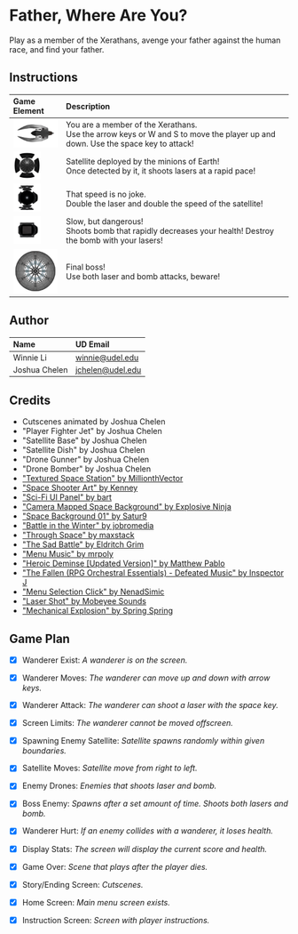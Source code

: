 # Father, Where Are You?

Play as a member of the Xerathans, avenge your father against the human race, and find your father. 

## Instructions

| Game Element                            | Description                                                               |
|:----------------------------------------|:--------------------------------------------------------------------------|
| <img src="art/player/Player Fighter Jet.png" height="50"> | You are a member of the Xerathans. <br/> Use the arrow keys or W and S to move the player up and down. Use the space key to attack!               |
| <img src="art/enemies/combined satellite.png" height="50"> | Satellite deployed by the minions of Earth! <br/> Once detected by it, it shoots lasers at a rapid pace! 
| <img src="art/enemies/Drone Gunner.png" height="50">  | That speed is no joke. <br/> Double the laser and double the speed of the satellite! |
| <img src="art/enemies/Drone Bomber.png" height="50">  | Slow, but dangerous! <br/> Shoots bomb that rapidly decreases your health! Destroy the bomb with your lasers! |
| <img src="assets/SS1.png" height="80">   | Final boss! <br/> Use both laser and bomb attacks, beware!                          |

## Author 
| Name                  | UD Email               |
|:----------------------|:-----------------------|
| Winnie Li             | winnie@udel.edu        |
| Joshua Chelen         | jchelen@udel.edu       |

## Credits 
- Cutscenes animated by Joshua Chelen 
- "Player Fighter Jet" by Joshua Chelen 
- "Satellite Base" by Joshua Chelen 
- "Satellite Dish" by Joshua Chelen
- "Drone Gunner" by Joshua Chelen
- "Drone Bomber" by Joshua Chelen
- ["Textured Space Station" by MillionthVector](https://opengameart.org/content/textured-space-station)
- ["Space Shooter Art" by Kenney](https://opengameart.org/content/space-shooter-art)
- ["Sci-Fi UI Panel" by bart](https://opengameart.org/content/sci-fi-ui-panel)
- ["Camera Mapped Space Background" by Explosive Ninja](https://opengameart.org/content/camera-mapped-space-background)
- ["Space Background 01" by Satur9](https://opengameart.org/content/space-background-01)
- ["Battle in the Winter" by jobromedia](https://opengameart.org/content/battle-in-the-winter)
- ["Through Space" by maxstack](https://opengameart.org/content/through-space)
- ["The Sad Battle" by Eldritch Grim](https://opengameart.org/content/the-sad-battle)
- ["Menu Music" by mrpoly](https://opengameart.org/content/menu-music)
- ["Heroic Deminse [Updated Version]" by Matthew Pablo](https://opengameart.org/content/heroic-demise-updated-version)
- ["The Fallen (RPG Orchestral Essentials) - Defeated Music" by Inspector J](https://opengameart.org/content/the-fallen-rpg-orchestral-essentials-defeated-music)
- ["Menu Selection Click" by NenadSimic](https://opengameart.org/content/menu-selection-click)
- ["Laser Shot" by Mobeyee Sounds](https://opengameart.org/content/laser-shot-0)
- ["Mechanical Explosion" by Spring Spring](https://opengameart.org/content/mechanical-explosion)


## Game Plan 

- [X] Wanderer Exist: *A wanderer is on the screen.*
- [X] Wanderer Moves: *The wanderer can move up and down with arrow keys.*
- [X] Wanderer Attack: *The wanderer can shoot a laser with the space key.*
- [X] Screen Limits: *The wanderer cannot be moved offscreen.*
- [X] Spawning Enemy Satellite: *Satellite spawns randomly within given boundaries.*
- [X] Satellite Moves: *Satellite move from right to left.*
- [X] Enemy Drones: *Enemies that shoots laser and bomb.*
- [X] Boss Enemy: *Spawns after a set amount of time. Shoots both lasers and bomb.*
- [X] Wanderer Hurt: *If an enemy collides with a wanderer, it loses health.*
- [X] Display Stats: *The screen will display the current score and health.* 
- [X] Game Over: *Scene that plays after the player dies.* 
- [X] Story/Ending Screen: *Cutscenes.*
- [X] Home Screen: *Main menu screen exists.*
- [X] Instruction Screen: *Screen with player instructions.*

